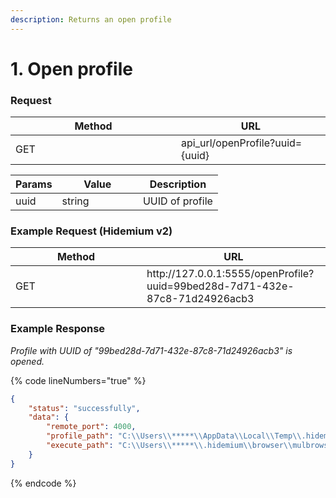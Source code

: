 ```yaml
---
description: Returns an open profile
---
```


# 1. Open profile

### **Request**

<table><thead><tr><th width="249">Method</th><th>URL</th></tr></thead><tbody><tr><td>GET</td><td>api_url/openProfile?uuid={uuid}</td></tr></tbody></table>

<table><thead><tr><th>Params</th><th width="113.33333333333331">Value</th><th>Description</th></tr></thead><tbody><tr><td>uuid</td><td>string</td><td>UUID of profile</td></tr></tbody></table>

### **Example Request (Hidemium v2)**

<table><thead><tr><th width="194">Method</th><th>URL</th></tr></thead><tbody><tr><td>GET</td><td>http://127.0.0.1:5555/openProfile?uuid=99bed28d-7d71-432e-87c8-71d24926acb3</td></tr></tbody></table>

### **Example Response**

_Profile with UUID of "_99bed28d-7d71-432e-87c8-71d24926acb3_" is opened._

{% code lineNumbers="true" %}
```json
{
    "status": "successfully",
    "data": {
        "remote_port": 4000,
        "profile_path": "C:\\Users\\*****\\AppData\\Local\\Temp\\.hidemium\\99bed28d-7d71-432e-87c8-71d24926acb3",
        "execute_path": "C:\\Users\\*****\\.hidemium\\browser\\mulbrowser\\115.0.0.0_v6\\chrome.exe"
    }
}
```
{% endcode %}

